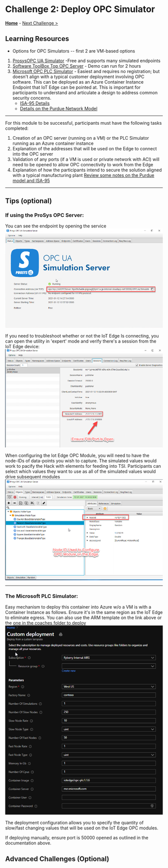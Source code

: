 # Challenge 2: Deploy OPC Simulator

**[Home](README.md)** - [Next Challenge >](./Challenge-03.md)


## Learning Resources
 - Options for OPC Simulators -- first 2 are VM-based options
 1. [ProsysOPC UA Simulator](https://www.prosysopc.com/) -Free and supports many simulated endpoints
 1. [Software ToolBox Top OPC Server](https://www.softwaretoolbox.com/) - Demo can run for 2 hours
 1. [Microsoft OPC PLC Simulator](https://github.com/Azure-Samples/iot-edge-opc-plc)  - Easiest and requires no registration; but doesn't align with a typical customer deployment involving OPC software.  This can be deployed as an Azure Container Instance Endpoint that IoT Edge can be pointed at.  This is important for participants to understand and articulate a design to address common security concerns.
    - [ISA-95 Details](https://en.wikipedia.org/wiki/ANSI/ISA-95)
    - [Details on the Purdue Network Model](https://docs.microsoft.com/en-us/samples/azure-samples/iot-edge-opc-plc/azure-iot-sample-opc-ua-server/)
                    

* * *
For this module to be successful, participants must have the following tasks completed:
1. Creation of an OPC server (running on a VM) or the PLC Simulator running as an Azure container instance
1. Explanation of the addresses that will be used on the Edge to connect into the OPC server
1. Validation of any ports (if a VM is used or private network with ACI) will need to be opened to allow OPC connectivity to work from the Edge
1. Explanation of how the participants intend to secure the solution aligned with a typical manufacturing plant [Review some notes on the Purdue model and ISA-95](https://www.automationworld.com/factory/iiot/article/21132891/is-the-purdue-model-still-relevant)
* * * 

## Tips (optional)

### If using the ProSys OPC Server:
You can see the endpoint by opening the service
![image info](./assets/prosysopc.png)

If you need to troubleshoot whether or not the IoT Edge Is connecting, you can open the utility in 'expert' mode and verify there's a session from the IoT Edge device:
![image info](./assets/prosysopc_sessions.png)

When configuring the Iot Edge OPC Module, you will need to have the node-IDs of data-points you wish to capture.  The simulated values would work to pacify the Hack with elements for feeding into TSI.  Participants can select which values they want to use as all of the simulated values would drive subsequent modules
![image info](./assets/prosysopc_simulation.png)    
* * *
### The Microsoft PLC Simulator:
Easy mechanism to deploy this container into Azure w/o a VM is with a Container Instance as follows.  Ensure it's in the same region as the IoT Edge to eliminate egress.  You can also use the ARM template on the link above or the [one in the coaches folder to deploy](./assets/aci_plc_sim.json)  
![image info](./assets/plc_create.png)

The deployment configuration allows you to specify the quantity of slow/fast changing values that will be used on the IoT Edge OPC modules.

If deploying manually, ensure port is 50000 opened as outlined in the documentation above.


## Advanced Challenges (Optional)
